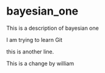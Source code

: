 # bayesian_one

This is a description of bayesian one

I am trying to learn Git

this is another line.


This is a change by william

